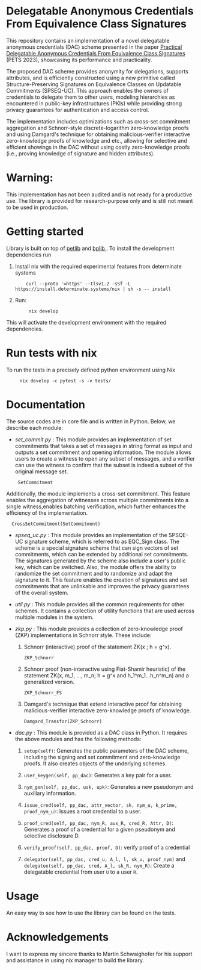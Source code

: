 # **Delegatable Anonymous Credentials From Equivalence Class Signatures**

This repository contains an implementation of a novel delegatable anonymous credentials (DAC) scheme presented in the paper [Practical Delegatable Anonymous Credentials From Equivalence Class Signatures](https://eprint.iacr.org/2022/680) (PETS 2023), showcasing its performance and practicality.

The proposed DAC scheme provides anonymity for delegations, supports attributes, and is efficiently constructed using a new primitive called Structure-Preserving Signatures on Equivalence Classes on Updatable Commitments (SPSEQ-UC). This approach enables the owners of credentials to delegate them to other users, modeling hierarchies as encountered in public-key infrastructures (PKIs) while providing strong privacy guarantees for authentication and access control.

The implementation includes optimizations such as cross-set commitment aggregation and Schnorr-style discrete-logarithm zero-knowledge proofs and using Damgard's technique for obtaining malicious-verifier interactive zero-knowledge proofs of knowledge and etc., allowing for selective and efficient showings in the DAC without using costly zero-knowledge proofs (i.e., proving knowledge of signature and hidden attributes).

# Warning:
This implementation has not been audited and is not ready for a productive use. The library is provided for research-purpose only and is still not meant to be used in production.

#  Getting started
Library is built on top of [petlib](https://github.com/gdanezis/petlib) and [bplib ](https://github.com/gdanezis/bplib). To install the development dependencies run

1. Install nix with the required experimental features from determinate systems

           curl --proto '=https' --tlsv1.2 -sSf -L https://install.determinate.systems/nix | sh -s -- install
    
2. Run: 
            
            nix develop

This will activate the development environment with the required dependencies.

# Run tests with nix

To run the tests in a precisely defined python environment using Nix 
         
         nix develop -c pytest -s -v tests/

# Documentation
The source codes are in core file  and is written in Python. Below, we describe each module:

-   *set_commit.py* : This module provides an implementation of set commitments that takes a set of messages in string format as input and outputs a set commitment and opening information. The module allows users to create a witness to open any subset of messages, and a verifier can use the witness to confirm that the subset is indeed a subset of the original message set.  

         SetCommitment

Additionally, the module implements a cross-set commitment. This feature enables the aggregation of witnesses across multiple commitments into a single witness,enables batching verification, which further enhances the efficiency of the implementation.

      CrossSetCommitment(SetCommitment)

-   *spseq_uc.py* : This module provides an implementation of the SPSQE-UC signature scheme, which is referred to as EQC_Sign class. The scheme is a special signature scheme that can sign vectors of set commitments, which can be extended by additional set commitments. The signatures generated by the scheme also include a user's public key, which can be switched. Also, the module offers the ability to randomize the set commitment and to randomize and adapt the signature to it. This feature enables the creation of signatures and set commitments that are unlinkable and improves the privacy guarantees of the overall system.

-   *util.py* : This module provides all the common requirements for other schemes. It contains a collection of utility functions that are used across multiple modules in the system. 

-   *zkp.py* : This module provides a collection of zero-knowledge proof (ZKP) implementations in Schnorr style. These include:
     1. Schnorr (interactive) proof of the statement ZK(x ; h = g^x). 
            
            ZKP_Schnorr
            
     2. Schnorr proof (non-interactive using Fiat-Shamir heuristic) of the statement ZK(x, m_1, ..., m_n; h = g^x and h_1^m_1...h_n^m_n) and a generalized version.
                  
            ZKP_Schnorr_FS
                  
      3. Damgard's technique that extend interactive proof for obtaining malicious-verifier interactive zero-knowledge proofs of knowledge.
            
            
             Damgard_Transfor(ZKP_Schnorr)  
             

- *dac.py* : This module is provided as a DAC class in Python. It requires the above modules and has the following methods:

     1. `setup(self)`: Generates the public parameters of the DAC scheme, including the signing and set commitment and zero-knowledge proofs. It also creates objects of the underlying schemes.

     2. `user_keygen(self, pp_dac)`: Generates a key pair for a user.

     3. `nym_gen(self, pp_dac, usk, upk)`: Generates a new pseudonym and auxiliary information.

     4. `issue_cred(self, pp_dac, attr_vector, sk, nym_u, k_prime, proof_nym_u)`: Issues a root credential to a user.

     5. `proof_cred(self, pp_dac, nym_R, aux_R, cred_R, Attr, D)`:
    Generates a proof of a credential for a given pseudonym and selective disclosure D.

    6. `verify_proof(self, pp_dac, proof, D)`:  verify proof of a credential

    7. `delegator(self, pp_dac, cred_u, A_l, l, sk_u, proof_nym)` and `delegatee(self, pp_dac, cred, A_l, sk_R, nym_R)`: Create a delegatable credential from user `U` to a user `R`.

# Usage

An easy way to see how to use the library can be found on the tests. 

# Acknowledgements
I want to express my sincere thanks to Martin Schwaighofer for his support and assistance in using nix manager to build the library. 



    
